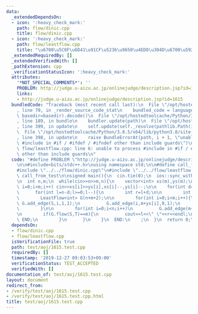 ```yaml
---
data:
  _extendedDependsOn:
  - icon: ':heavy_check_mark:'
    path: flow/dinic.cpp
    title: flow/dinic.cpp
  - icon: ':heavy_check_mark:'
    path: flow/leastflow.cpp
    title: "\u6700\u5C0F\u6D41\u91CF\u5236\u9650\u4ED8\u304D\u6700\u5927\u6D41"
  _extendedRequiredBy: []
  _extendedVerifiedWith: []
  _pathExtension: cpp
  _verificationStatusIcon: ':heavy_check_mark:'
  attributes:
    '*NOT_SPECIAL_COMMENTS*': ''
    PROBLEM: http://judge.u-aizu.ac.jp/onlinejudge/description.jsp?id=1615
    links:
    - http://judge.u-aizu.ac.jp/onlinejudge/description.jsp?id=1615
  bundledCode: "Traceback (most recent call last):\n  File \"/opt/hostedtoolcache/Python/3.8.5/x64/lib/python3.8/site-packages/onlinejudge_verify/documentation/build.py\"\
    , line 70, in _render_source_code_stat\n    bundled_code = language.bundle(stat.path,\
    \ basedir=basedir).decode()\n  File \"/opt/hostedtoolcache/Python/3.8.5/x64/lib/python3.8/site-packages/onlinejudge_verify/languages/cplusplus.py\"\
    , line 189, in bundle\n    bundler.update(path)\n  File \"/opt/hostedtoolcache/Python/3.8.5/x64/lib/python3.8/site-packages/onlinejudge_verify/languages/cplusplus_bundle.py\"\
    , line 399, in update\n    self.update(self._resolve(pathlib.Path(included), included_from=path))\n\
    \  File \"/opt/hostedtoolcache/Python/3.8.5/x64/lib/python3.8/site-packages/onlinejudge_verify/languages/cplusplus_bundle.py\"\
    , line 398, in update\n    raise BundleErrorAt(path, i + 1, \"unable to process\
    \ #include in #if / #ifdef / #ifndef other than include guards\")\nonlinejudge_verify.languages.cplusplus_bundle.BundleErrorAt:\
    \ flow/leastflow.cpp: line 6: unable to process #include in #if / #ifdef / #ifndef\
    \ other than include guards\n"
  code: "#define PROBLEM \"http://judge.u-aizu.ac.jp/onlinejudge/description.jsp?id=1615\"\
    \n\n#include<bits/stdc++.h>\nusing namespace std;\n\n#define call_from_test\n\
    #include \"../../flow/dinic.cpp\"\n#include \"../../flow/leastflow.cpp\"\n#undef\
    \ call_from_test\n\nsigned main(){\n  cin.tie(0);\n  ios::sync_with_stdio(0);\n\
    \n  int n,m;\n  while(cin>>n>>m,n){\n    vector<int> xs(m),ys(m);\n    for(int\
    \ i=0;i<m;i++) cin>>xs[i]>>ys[i],xs[i]--,ys[i]--;\n\n    for(int d=0;d<=n;d++){\n\
    \      for(int l=n-d;l>=0;l--){\n        int r=l+d;\n\n        int S=n+m,T=n+m+1;\n\
    \        LeastFlow<int> G(n+m+2);\n\n        for(int i=0;i<m;i++){\n         \
    \ G.add_edge(S,i,1,1);\n          G.add_edge(i,m+ys[i],0,1);\n          G.add_edge(i,m+xs[i],0,1);\n\
    \        }\n\n        for(int i=0;i<n;i++)\n          G.add_edge(m+i,T,l,r);\n\
    \n        if(G.flow(S,T)==m){\n          cout<<l<<\" \"<<r<<endl;\n          goto\
    \ END;\n        }\n      }\n    }\n  END:\n    ;\n  }\n  return 0;\n}\n"
  dependsOn:
  - flow/dinic.cpp
  - flow/leastflow.cpp
  isVerificationFile: true
  path: test/aoj/1615.test.cpp
  requiredBy: []
  timestamp: '2019-12-27 09:03:53+09:00'
  verificationStatus: TEST_ACCEPTED
  verifiedWith: []
documentation_of: test/aoj/1615.test.cpp
layout: document
redirect_from:
- /verify/test/aoj/1615.test.cpp
- /verify/test/aoj/1615.test.cpp.html
title: test/aoj/1615.test.cpp
---
```

